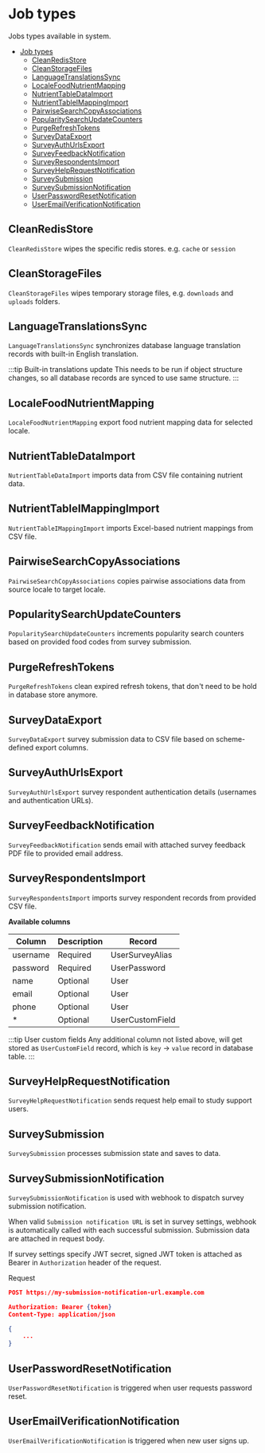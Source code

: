 # Job types

Jobs types available in system.

- [Job types](#job-types)
  - [CleanRedisStore](#cleanredisstore)
  - [CleanStorageFiles](#cleanstoragefiles)
  - [LanguageTranslationsSync](#languagetranslationssync)
  - [LocaleFoodNutrientMapping](#localefoodnutrientmapping)
  - [NutrientTableDataImport](#nutrienttabledataimport)
  - [NutrientTableIMappingImport](#nutrienttableimappingimport)
  - [PairwiseSearchCopyAssociations](#pairwisesearchcopyassociations)
  - [PopularitySearchUpdateCounters](#popularitysearchupdatecounters)
  - [PurgeRefreshTokens](#purgerefreshtokens)
  - [SurveyDataExport](#surveydataexport)
  - [SurveyAuthUrlsExport](#surveyauthurlsexport)
  - [SurveyFeedbackNotification](#surveyfeedbacknotification)
  - [SurveyRespondentsImport](#surveyrespondentsimport)
  - [SurveyHelpRequestNotification](#surveyhelprequestnotification)
  - [SurveySubmission](#surveysubmission)
  - [SurveySubmissionNotification](#surveysubmissionnotification)
  - [UserPasswordResetNotification](#userpasswordresetnotification)
  - [UserEmailVerificationNotification](#useremailverificationnotification)

## CleanRedisStore

`CleanRedisStore` wipes the specific redis stores. e.g. `cache` or `session`

## CleanStorageFiles

`CleanStorageFiles` wipes temporary storage files, e.g. `downloads` and `uploads` folders.

## LanguageTranslationsSync

`LanguageTranslationsSync` synchronizes database language translation records with built-in English translation.

:::tip Built-in translations update
This needs to be run if object structure changes, so all database records are synced to use same structure.
:::

## LocaleFoodNutrientMapping

`LocaleFoodNutrientMapping` export food nutrient mapping data for selected locale.

## NutrientTableDataImport

`NutrientTableDataImport` imports data from CSV file containing nutrient data.

## NutrientTableIMappingImport

`NutrientTableIMappingImport` imports Excel-based nutrient mappings from CSV file.

## PairwiseSearchCopyAssociations

`PairwiseSearchCopyAssociations` copies pairwise associations data from source locale to target locale.

## PopularitySearchUpdateCounters

`PopularitySearchUpdateCounters` increments popularity search counters based on provided food codes from survey submission.

## PurgeRefreshTokens

`PurgeRefreshTokens` clean expired refresh tokens, that don't need to be hold in database store anymore.

## SurveyDataExport

`SurveyDataExport` survey submission data to CSV file based on scheme-defined export columns.

## SurveyAuthUrlsExport

`SurveyAuthUrlsExport` survey respondent authentication details (usernames and authentication URLs).

## SurveyFeedbackNotification

`SurveyFeedbackNotification` sends email with attached survey feedback PDF file to provided email address.

## SurveyRespondentsImport

`SurveyRespondentsImport` imports survey respondent records from provided CSV file.

**Available columns**

| Column   | Description | Record          |
| -------- | ----------- | --------------- |
| username | Required    | UserSurveyAlias |
| password | Required    | UserPassword    |
| name     | Optional    | User            |
| email    | Optional    | User            |
| phone    | Optional    | User            |
| \*       | Optional    | UserCustomField |

:::tip User custom fields
Any additional column not listed above, will get stored as `UserCustomField` record, which is `key` -> `value` record in database table.
:::

## SurveyHelpRequestNotification

`SurveyHelpRequestNotification` sends request help email to study support users.

## SurveySubmission

`SurveySubmission` processes submission state and saves to data.

## SurveySubmissionNotification

`SurveySubmissionNotification` is used with webhook to dispatch survey submission notification.

When valid `Submission notification URL` is set in survey settings, webhook is automatically called with each successful submission. Submission data are attached in request body.

If survey settings specify JWT secret, signed JWT token is attached as Bearer in `Authorization` header of the request.

Request

```json
POST https://my-submission-notification-url.example.com

Authorization: Bearer {token}
Content-Type: application/json

{
    ...
}
```

## UserPasswordResetNotification

`UserPasswordResetNotification` is triggered when user requests password reset.

## UserEmailVerificationNotification

`UserEmailVerificationNotification` is triggered when new user signs up.

